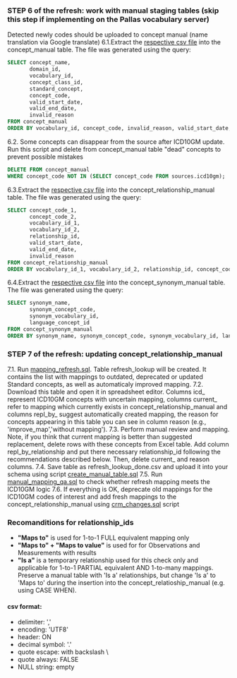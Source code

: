 ### STEP 6 of the refresh: work with manual staging tables (skip this step if implementing on the Pallas vocabulary server)
Detected newly codes should be uploaded to concept manual (name translation via Google translate)
6.1.Extract the [respective csv file](https://docs.google.com/spreadsheets/d/1nk66P2seuEcXrdcWxAzJePko6RgJ5_5CJHynIZKU7Xo/edit#gid=1634989798) into the concept_manual table. The file was generated using the query:
```sql
SELECT concept_name,
       domain_id,
       vocabulary_id,
       concept_class_id,
       standard_concept,
       concept_code,
       valid_start_date,
       valid_end_date,
       invalid_reason
FROM concept_manual
ORDER BY vocabulary_id, concept_code, invalid_reason, valid_start_date, valid_end_date, concept_name;
```
6.2. Some concepts can disappear from the source after ICD10GM update. Run this script and delete from concept_manual table "dead" concepts to prevent possible mistakes
```sql
DELETE FROM concept_manual
WHERE concept_code NOT IN (SELECT concept_code FROM sources.icd10gm);
```
6.3.Extract the [respective csv file](https://drive.google.com/file/d/1UaM9OEGXj7D5xvJHKj-JHiG1cGxX3Jm6/view?usp=sharing) into the concept_relationship_manual table. The file was generated using the query:
```sql
SELECT concept_code_1,
       concept_code_2,
       vocabulary_id_1,
       vocabulary_id_2,
       relationship_id,
       valid_start_date,
       valid_end_date,
       invalid_reason
FROM concept_relationship_manual
ORDER BY vocabulary_id_1, vocabulary_id_2, relationship_id, concept_code_1, concept_code_2, invalid_reason, valid_start_date, valid_end_date;
```
6.4.Extract the [respective csv file](https://drive.google.com/file/d/1R9C_1edHPNPB9YCDIut_E1P0-c1ZkwcT/view?usp=sharing) into the concept_synonym_manual table. The file was generated using the query:
```sql
SELECT synonym_name,
       synonym_concept_code,
       synonym_vocabulary_id,
       language_concept_id
FROM concept_synonym_manual
ORDER BY synonym_name, synonym_concept_code, synonym_vocabulary_id, language_concept_id;
```

### STEP 7 of the refresh: updating concept_relationship_manual

7.1. Run [mapping_refresh.sql](https://github.com/OHDSI/Vocabulary-v5.0/blob/icd10gm-documentation/ICD10GM/manual_work/mapping_refresh.sql). Table refresh_lookup will be created. It contains the list with mappings to outdated, deprecated or updated Standard concepts, as well as automaticaly improved mapping.
7.2. Download this table and open it in spreadsheet editor. Columns icd_ represent ICD10GM concepts with uncertain mapping, columns current_ refer to mapping which currently exists in concept_relationship_manual and columns repl_by_ suggest automatically created mapping, the reason for concepts appearing in this table you can see in column reason (e.g., 'improve_map','without mapping').
7.3. Perform manual review and mapping. Note, if you think that current mapping is better than suggested replacement, delete rows with these concepts from Excel table. Add column repl_by_relationship and put there necessary relationship_id following the recommendations described below. Then, delete current_ and reason columns.
7.4. Save table as refresh_lookup_done.csv and upload it into your schema using script [create_manual_table.sql](https://github.com/OHDSI/Vocabulary-v5.0/tree/icd10gm-documentation/ICD10GM/manual_work)
7.5. Run [manual_mapping_qa.sql](https://github.com/OHDSI/Vocabulary-v5.0/blob/icd10gm-documentation/ICD10GM/manual_work/manual_mapping_qa.sql) to check whether refresh mapping meets the ICD10GM logic
7.6. If everything is OK, deprecate old mappings for the ICD10GM codes of interest and add fresh mappings to the concept_relationship_manual using [crm_changes.sql](https://github.com/OHDSI/Vocabulary-v5.0/blob/icd10gm-documentation/ICD10GM/manual_work/crm_changes.sql) script

### Recomanditions for relationship_ids
  * **"Maps to"** is used for 1-to-1 FULL equivalent mapping only
  * **"Maps to" + "Maps to value"** is used for for Observations and Measurements with results
  * **"Is a"** is a temporary relationship used for this check only and applicable for 1-to-1 PARTIAL equivalent AND 1-to-many mappings.
Preserve a manual table with 'Is a' relationships, but change 'Is a' to 'Maps to' during the insertion into the concept_relatioship_manual (e.g. using CASE WHEN).

#### csv format:
- delimiter: ','
- encoding: 'UTF8'
- header: ON
- decimal symbol: '.'
- quote escape: with backslash \
- quote always: FALSE
- NULL string: empty
